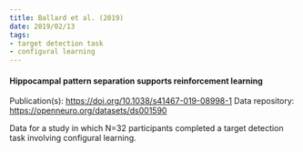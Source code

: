 ```yaml
---
title: Ballard et al. (2019)
date: 2019/02/13
tags:
- target detection task
- configural learning
---
```


#### Hippocampal pattern separation supports reinforcement learning

Publication(s): https://doi.org/10.1038/s41467-019-08998-1
Data repository: https://openneuro.org/datasets/ds001590

Data for a study in which N=32 participants completed a target detection task involving configural learning.
